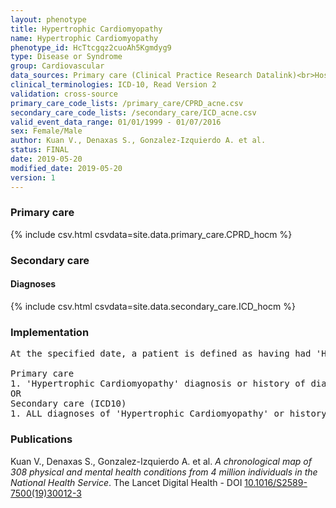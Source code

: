 ```yaml
---
layout: phenotype
title: Hypertrophic Cardiomyopathy
name: Hypertrophic Cardiomyopathy
phenotype_id: HcTtcgqz2cuoAh5Kgmdyg9 
type: Disease or Syndrome
group: Cardiovascular
data_sources: Primary care (Clinical Practice Research Datalink)<br>Hospitalizations (Hospital Episode Statistics) 
clinical_terminologies: ICD-10, Read Version 2 
validation: cross-source
primary_care_code_lists: /primary_care/CPRD_acne.csv
secondary_care_code_lists: /secondary_care/ICD_acne.csv
valid_event_data_range: 01/01/1999 - 01/07/2016
sex: Female/Male
author: Kuan V., Denaxas S., Gonzalez-Izquierdo A. et al.
status: FINAL
date: 2019-05-20
modified_date: 2019-05-20
version: 1
---
```

### Primary care 
{% include csv.html csvdata=site.data.primary_care.CPRD_hocm %}
### Secondary care 
#### Diagnoses 
{% include csv.html csvdata=site.data.secondary_care.ICD_hocm %}
### Implementation 
<pre>At the specified date, a patient is defined as having had 'Hypertrophic Cardiomyopathy' IF they meet the criteria for any of the following on or before the specified date. The earliest date on which the individual meets any of the following criteria on or before the specified date is defined as the first event date:

Primary care
1. 'Hypertrophic Cardiomyopathy' diagnosis or history of diagnosis during a consultation 
OR
Secondary care (ICD10)
1. ALL diagnoses of 'Hypertrophic Cardiomyopathy' or history of diagnosis during a hospitalization</pre> 
 
### Publications 
Kuan V., Denaxas S., Gonzalez-Izquierdo A. et al. _A chronological map of 308 physical and mental health conditions from 4 million individuals in the National Health Service_. The Lancet Digital Health - DOI <a href='https://www.thelancet.com/journals/landig/article/PIIS2589-7500(19)30012-3/fulltext'>10.1016/S2589-7500(19)30012-3</a>